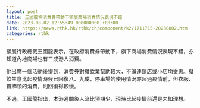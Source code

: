 ```yaml
---
layout: post
title: 王國龍稱消費券帶動下領展商場消費情況表現不錯
date: 2023-08-02 12:55:49.000000000 +08:00
link: https://news.rthk.hk/rthk/ch/component/k2/1711715-20230802.htm
categories: rthk
---
```


領展行政總裁王國龍表示，在政府消費券帶動下，旗下商場消費情況表現不錯，亦知道內地商場也有三成港人消費。

他出席一個活動後提到，消費券對餐飲業幫助較大，不論連鎖店或小店均受惠。餐飲生意比起疫情時候已回復八、九成，停車場的使用情況亦超過疫情前，但衣服、首飾類的消費，則回復得較慢。

不過，王國龍指出，本港通關後人流比預期少，現時比起疫情前還是未如理想。
